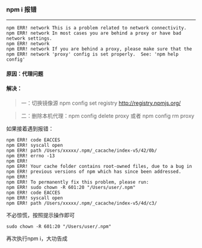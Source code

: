 <!--
 * @Author: dreamlixia 1763112943@qq.com
 * @Date: 2022-06-21 17:46:45
 * @LastEditors: dreamlixia 1763112943@qq.com
 * @LastEditTime: 2022-06-24 22:49:20
 * @FilePath: /MyBlog/blog/docs/src/前端/基础知识/npm i 报错.md
 * @Description: 这是默认设置,请设置`customMade`, 打开koroFileHeader查看配置 进行设置: https://github.com/OBKoro1/koro1FileHeader/wiki/%E9%85%8D%E7%BD%AE
-->

### npm i 报错
---

```
npm ERR! network This is a problem related to network connectivity.
npm ERR! network In most cases you are behind a proxy or have bad network settings.
npm ERR! network
npm ERR! network If you are behind a proxy, please make sure that the
npm ERR! network 'proxy' config is set properly.  See: 'npm help config'
```

#### 原因：代理问题
#### 解决：
>一：切换镜像源  npm config set registry http://registry.npmjs.org/

>二：删除本机代理：npm config delete proxy 或者 npm config rm proxy

如果接着遇到报错：
```
npm ERR! code EACCES
npm ERR! syscall open
npm ERR! path /Users/xxxxx/.npm/_cacache/index-v5/42/0b/
npm ERR! errno -13
npm ERR!
npm ERR! Your cache folder contains root-owned files, due to a bug in
npm ERR! previous versions of npm which has since been addressed.
npm ERR!
npm ERR! To permanently fix this problem, please run:
npm ERR! sudo chown -R 601:20 "/Users/user/.npm"
npm ERR! code EACCES
npm ERR! syscall open
npm ERR! path /Users/xxxxx/.npm/_cacache/index-v5/4d/c3/
```

不必惊慌，按照提示操作即可
```
sudo chown -R 601:20 "/Users/user/.npm"
```
再次执行npm i，大功告成